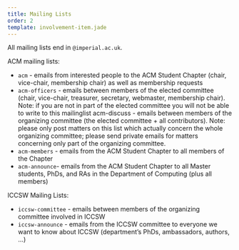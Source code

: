 ```yaml
---
title: Mailing Lists
order: 2
template: involvement-item.jade
---
```


All mailing lists end in ``@imperial.ac.uk``.

ACM mailing lists:

* ``acm`` - emails from interested people to the ACM Student Chapter (chair, vice-chair, membership chair) as well as membership requests
* ``acm-officers`` - emails between members of the elected committee
  (chair, vice-chair, treasurer, secretary, webmaster, membership chair). Note:
  if you are not in part of the elected committee you will not be able to write
  to this mailinglist acm-discuss - emails between members of the organizing
  committee (the elected committee + all contributors). Note: please only post
  matters on this list which actually concern the whole organizing committee;
  please send private emails for matters concerning only part of the organizing
  committee.
* ``acm-members`` - emails from the ACM Student Chapter to all members of the Chapter
* ``acm-announce``- emails from the ACM Student Chapter to all Master students, PhDs, and RAs in the Department of Computing (plus all members)

ICCSW Mailing Lists:

* ``iccsw-committee`` - emails between members of the organizing committee involved in ICCSW
* ``iccsw-announce`` - emails from the ICCSW committee to everyone we want to know about ICCSW (department’s PhDs, ambassadors, authors, …)

